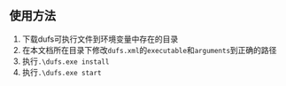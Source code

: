 ## 使用方法

1. 下载dufs可执行文件到环境变量中存在的目录
2. 在本文档所在目录下修改`dufs.xml`的`executable`和`arguments`到正确的路径
3. 执行`.\dufs.exe install`
4. 执行`.\dufs.exe start`
